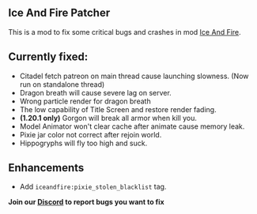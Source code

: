 ## Ice And Fire Patcher

This is a mod to fix some critical bugs and crashes in mod
[Ice And Fire](https://www.curseforge.com/minecraft/mc-mods/ice-and-fire-dragons).

## Currently fixed:

- Citadel fetch patreon on main thread cause launching slowness. (Now run on standalone thread)
- Dragon breath will cause severe lag on server.
- Wrong particle render for dragon breath
- The low capability of Title Screen and restore render fading.
- **(1.20.1 only)** Gorgon will break all armor when kill you.
- Model Animator won't clear cache after animate cause memory leak.
- Pixie jar color not correct after rejoin world.
- Hippogryphs will fly too high and suck.

## Enhancements

- Add `iceandfire:pixie_stolen_blacklist` tag.

**Join our [Discord](https://discord.gg/NDzz2upqAk) to report bugs you want to fix**